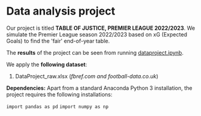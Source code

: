 # Data analysis project

Our project is titled **TABLE OF JUSTICE, PREMIER LEAGUE 2022/2023**. We simulate the Premier League season 2022/2023 based on xG (Expected Goals) to find the 'fair' end-of-year table.

The **results** of the project can be seen from running [dataproject.ipynb](dataproject.ipynb).

We apply the **following dataset**:

1. DataProject_raw.xlsx (*fbref.com and football-data.co.uk*)

**Dependencies:** Apart from a standard Anaconda Python 3 installation, the project requires the following installations:

``import pandas as pd``
``import numpy as np``